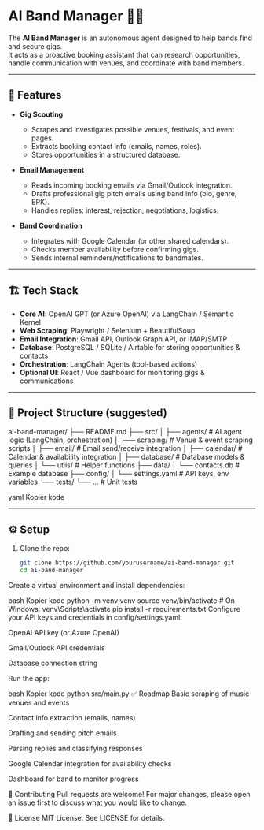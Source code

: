 # AI Band Manager 🎸🤖

The **AI Band Manager** is an autonomous agent designed to help bands find and secure gigs.  
It acts as a proactive booking assistant that can research opportunities, handle communication with venues, and coordinate with band members.

---

## 🚀 Features

- **Gig Scouting**  
  - Scrapes and investigates possible venues, festivals, and event pages.  
  - Extracts booking contact info (emails, names, roles).  
  - Stores opportunities in a structured database.  

- **Email Management**  
  - Reads incoming booking emails via Gmail/Outlook integration.  
  - Drafts professional gig pitch emails using band info (bio, genre, EPK).  
  - Handles replies: interest, rejection, negotiations, logistics.  

- **Band Coordination**  
  - Integrates with Google Calendar (or other shared calendars).  
  - Checks member availability before confirming gigs.  
  - Sends internal reminders/notifications to bandmates.  

---

## 🏗 Tech Stack

- **Core AI**: OpenAI GPT (or Azure OpenAI) via LangChain / Semantic Kernel  
- **Web Scraping**: Playwright / Selenium + BeautifulSoup  
- **Email Integration**: Gmail API, Outlook Graph API, or IMAP/SMTP  
- **Database**: PostgreSQL / SQLite / Airtable for storing opportunities & contacts  
- **Orchestration**: LangChain Agents (tool-based actions)  
- **Optional UI**: React / Vue dashboard for monitoring gigs & communications  

---

## 📂 Project Structure (suggested)

ai-band-manager/
├── README.md
├── src/
│ ├── agents/ # AI agent logic (LangChain, orchestration)
│ ├── scraping/ # Venue & event scraping scripts
│ ├── email/ # Email send/receive integration
│ ├── calendar/ # Calendar & availability integration
│ ├── database/ # Database models & queries
│ └── utils/ # Helper functions
├── data/
│ └── contacts.db # Example database
├── config/
│ └── settings.yaml # API keys, env variables
└── tests/
└── ... # Unit tests

yaml
Kopier kode

---

## ⚙️ Setup

1. Clone the repo:
   ```bash
   git clone https://github.com/yourusername/ai-band-manager.git
   cd ai-band-manager
Create a virtual environment and install dependencies:

bash
Kopier kode
python -m venv venv
source venv/bin/activate  # On Windows: venv\Scripts\activate
pip install -r requirements.txt
Configure your API keys and credentials in config/settings.yaml:

OpenAI API key (or Azure OpenAI)

Gmail/Outlook API credentials

Database connection string

Run the app:

bash
Kopier kode
python src/main.py
✅ Roadmap
 Basic scraping of music venues and events

 Contact info extraction (emails, names)

 Drafting and sending pitch emails

 Parsing replies and classifying responses

 Google Calendar integration for availability checks

 Dashboard for band to monitor progress

🤝 Contributing
Pull requests are welcome! For major changes, please open an issue first to discuss what you would like to change.

📜 License
MIT License. See LICENSE for details.